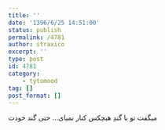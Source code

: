```yaml
---
title: ''
date: '1396/6/25 14:51:00'
status: publish
permalink: /4781
author: straxico
excerpt: ''
type: post
id: 4781
category:
    - tytomood
tag: []
post_format: []
---
```

میگفت تو با گندِ هیچکس کنار نمیای… حتی گند خودت